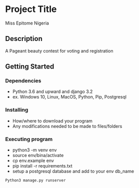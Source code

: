 # Project Title

Miss Epitome Nigeria

## Description

A Pageant beauty contest for voting and registration

## Getting Started

### Dependencies

* Python 3.6 and upward and django 3.2
* ex. Windows 10, Linux, MacOS, Python, Pip, Postgresql

### Installing

* How/where to download your program
* Any modifications needed to be made to files/folders

### Executing program

* python3 -m venv env
* source env/bina/activate
* cp env.example env
* pip install -r requirements.txt
* setup a postgresql database and add to your env db_name

```
Python3 manage.py runserver
```


